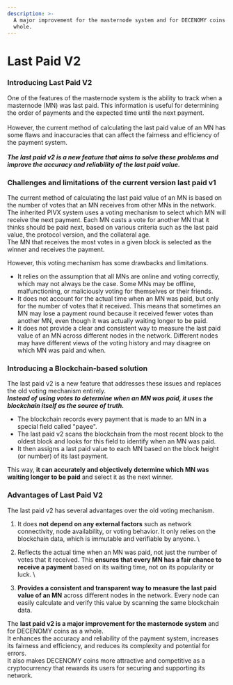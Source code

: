 ```yaml
---
description: >-
  A major improvement for the masternode system and for DECENOMY coins as a
  whole.
---
```


# Last Paid V2

### **Introducing Last Paid V2**

One of the features of the masternode system is the ability to track when a masternode (MN) was last paid. This information is useful for determining the order of payments and the expected time until the next payment. \
\
However, the current method of calculating the last paid value of an MN has some flaws and inaccuracies that can affect the fairness and efficiency of the payment system. \
\
_**The last paid v2 is a new feature that aims to solve these problems and improve the accuracy and reliability of the last paid value.**_



### Challenges and limitations of the current version last paid v1

The current method of calculating the last paid value of an MN is based on the number of votes that an MN receives from other MNs in the network. \
The inherited PIVX system uses a voting mechanism to select which MN will receive the next payment. Each MN casts a vote for another MN that it thinks should be paid next, based on various criteria such as the last paid value, the protocol version, and the collateral age. \
The MN that receives the most votes in a given block is selected as the winner and receives the payment.

However, this voting mechanism has some drawbacks and limitations.&#x20;

* It relies on the assumption that all MNs are online and voting correctly, which may not always be the case. Some MNs may be offline, malfunctioning, or maliciously voting for themselves or their friends.&#x20;
* It does not account for the actual time when an MN was paid, but only for the number of votes that it received. This means that sometimes an MN may lose a payment round because it received fewer votes than another MN, even though it was actually waiting longer to be paid.&#x20;
* It does not provide a clear and consistent way to measure the last paid value of an MN across different nodes in the network. Different nodes may have different views of the voting history and may disagree on which MN was paid and when.



### **Introducing a Blockchain-based solution**

The last paid v2 is a new feature that addresses these issues and replaces the old voting mechanism entirely. \
_**Instead of using votes to determine when an MN was paid, it uses the blockchain itself as the source of truth.**_

* The blockchain records every payment that is made to an MN in a special field called "payee".&#x20;
* The last paid v2 scans the blockchain from the most recent block to the oldest block and looks for this field to identify when an MN was paid.&#x20;
* It then assigns a last paid value to each MN based on the block height (or number) of its last payment.&#x20;

This way, **it can accurately and objectively determine which MN was waiting longer to be paid** and select it as the next winner.



### **Advantages of Last Paid V2**

The last paid v2 has several advantages over the old voting mechanism.

1. It does **not depend on any external factors** such as network connectivity, node availability, or voting behavior. It only relies on the blockchain data, which is immutable and verifiable by anyone. \

2. Reflects the actual time when an MN was paid, not just the number of votes that it received. This **ensures that every MN has a fair chance to receive a payment** based on its waiting time, not on its popularity or luck. \

3. **Provides a consistent and transparent way to measure the last paid value of an MN** across different nodes in the network. Every node can easily calculate and verify this value by scanning the same blockchain data.

The **last paid v2 is a major improvement for the masternode system** and for DECENOMY coins as a whole. \
It enhances the accuracy and reliability of the payment system, increases its fairness and efficiency, and reduces its complexity and potential for errors. \
It also makes DECENOMY coins more attractive and competitive as a cryptocurrency that rewards its users for securing and supporting its network.
